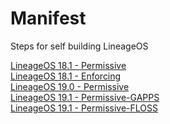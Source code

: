 # Manifest
Steps for self building LineageOS

[LineageOS 18.1 - Permissive](https://github.com/Galaxy-J5-Unofficial-LineageOS-Sources/Manifest/blob/lineage-18.1-permissive/README.md) <br/>
[LineageOS 18.1 - Enforcing](https://github.com/Galaxy-J5-Unofficial-LineageOS-Sources/Manifest/blob/lineage-18.1-enforcing/README.md) <br/>
[LineageOS 19.0 - Permissive](https://github.com/Galaxy-J5-Unofficial-LineageOS-Sources/Manifest/blob/lineage-19.0-permissive/README.md) <br/>
[LineageOS 19.1 - Permissive-GAPPS](https://github.com/Galaxy-J5-Unofficial-LineageOS-Sources/Manifest/blob/lineage-19.1-permissive-gapps/README.md)<br/>
[LineageOS 19.1 - Permissive-FLOSS](https://github.com/Galaxy-J5-Unofficial-LineageOS-Sources/Manifest/blob/lineage-19.1-permissive-floss/README.md)
